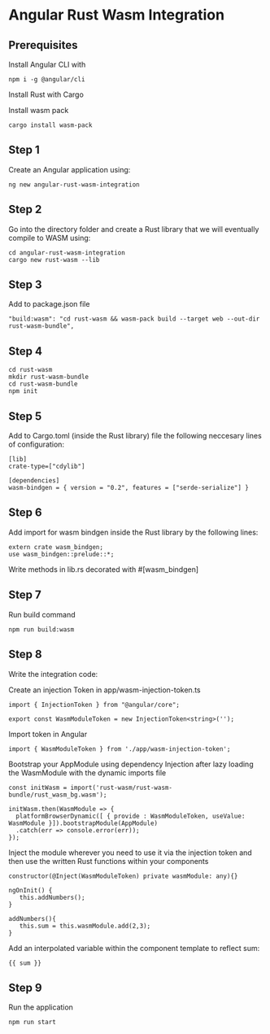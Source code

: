 # Angular Rust Wasm Integration

## Prerequisites
Install Angular CLI with

```
npm i -g @angular/cli
```

Install Rust with Cargo

Install wasm pack

```
cargo install wasm-pack
```

## Step 1

Create an Angular application using:

```
ng new angular-rust-wasm-integration
```

## Step 2

Go into the directory folder and create a Rust library that we will eventually compile to WASM using:

```
cd angular-rust-wasm-integration
cargo new rust-wasm --lib
```

## Step 3
Add to package.json file

```
"build:wasm": "cd rust-wasm && wasm-pack build --target web --out-dir rust-wasm-bundle",
```

## Step 4

```
cd rust-wasm
mkdir rust-wasm-bundle
cd rust-wasm-bundle
npm init
```

## Step 5

Add to Cargo.toml (inside the Rust library) file the following neccesary lines of configuration:

```
[lib]
crate-type=["cdylib"]

[dependencies]
wasm-bindgen = { version = "0.2", features = ["serde-serialize"] }
```

## Step 6

Add import for wasm bindgen inside the Rust library by the following lines:

```
extern crate wasm_bindgen;
use wasm_bindgen::prelude::*;
```

Write methods in lib.rs decorated with #[wasm_bindgen]

## Step 7

Run build command 

```
npm run build:wasm
```

## Step 8 
Write the integration code:

Create an injection Token in app/wasm-injection-token.ts

```
import { InjectionToken } from "@angular/core";

export const WasmModuleToken = new InjectionToken<string>('');
```

Import token in Angular

```
import { WasmModuleToken } from './app/wasm-injection-token';

```

Bootstrap your AppModule using dependency Injection after lazy loading the WasmModule with the dynamic imports file

```
const initWasm = import('rust-wasm/rust-wasm-bundle/rust_wasm_bg.wasm');

initWasm.then(WasmModule => {
  platformBrowserDynamic([ { provide : WasmModuleToken, useValue: WasmModule }]).bootstrapModule(AppModule)
  .catch(err => console.error(err));  
});

```
Inject the module wherever you need to use it via the injection token and then use the written Rust functions within your components

```
constructor(@Inject(WasmModuleToken) private wasmModule: any){}
  
ngOnInit() {
   this.addNumbers();
}
  
addNumbers(){
   this.sum = this.wasmModule.add(2,3);
}
```

Add an interpolated variable within the component template to reflect sum:

```
{{ sum }}
```


## Step 9

Run the application
```
npm run start
```
